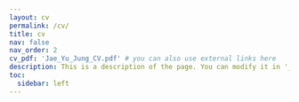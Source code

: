 ```yaml
---
layout: cv
permalink: /cv/
title: cv
nav: false
nav_order: 2
cv_pdf: 'Jae_Yu_Jung_CV.pdf' # you can also use external links here
description: This is a description of the page. You can modify it in '_pages/cv.md'. You can also change or remove the top pdf download button.
toc:
  sidebar: left
---
```

